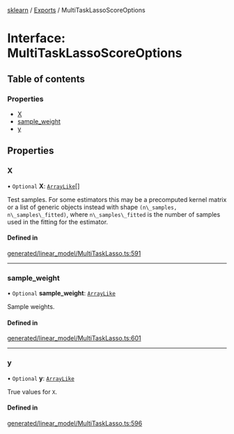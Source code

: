 [sklearn](../readme.md) / [Exports](../modules.md) / MultiTaskLassoScoreOptions

# Interface: MultiTaskLassoScoreOptions

## Table of contents

### Properties

- [X](MultiTaskLassoScoreOptions.md#x)
- [sample\_weight](MultiTaskLassoScoreOptions.md#sample_weight)
- [y](MultiTaskLassoScoreOptions.md#y)

## Properties

### X

• `Optional` **X**: [`ArrayLike`](../modules.md#arraylike)[]

Test samples. For some estimators this may be a precomputed kernel matrix or a list of generic objects instead with shape `(n\_samples, n\_samples\_fitted)`, where `n\_samples\_fitted` is the number of samples used in the fitting for the estimator.

#### Defined in

[generated/linear_model/MultiTaskLasso.ts:591](https://github.com/transitive-bullshit/scikit-learn-ts/blob/367336a/packages/sklearn/src/generated/linear_model/MultiTaskLasso.ts#L591)

___

### sample\_weight

• `Optional` **sample\_weight**: [`ArrayLike`](../modules.md#arraylike)

Sample weights.

#### Defined in

[generated/linear_model/MultiTaskLasso.ts:601](https://github.com/transitive-bullshit/scikit-learn-ts/blob/367336a/packages/sklearn/src/generated/linear_model/MultiTaskLasso.ts#L601)

___

### y

• `Optional` **y**: [`ArrayLike`](../modules.md#arraylike)

True values for `X`.

#### Defined in

[generated/linear_model/MultiTaskLasso.ts:596](https://github.com/transitive-bullshit/scikit-learn-ts/blob/367336a/packages/sklearn/src/generated/linear_model/MultiTaskLasso.ts#L596)

